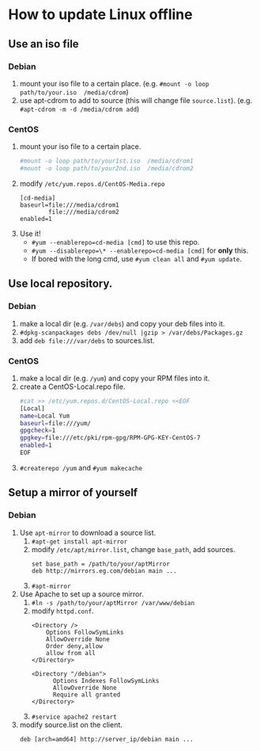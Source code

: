 # How to update Linux offline
## Use an iso file
### Debian
1. mount your iso file to a certain place.
(e.g. `#mount -o loop path/to/your.iso  /media/cdrom`)
1. use apt-cdrom to add to source (this will change file `source.list`).
(e.g. `#apt-cdrom -m -d /media/cdrom add`)
### CentOS
1. mount your iso file to a certain place.
    ```bash
    #mount -o loop path/to/your1st.iso  /media/cdrom1
    #mount -o loop path/to/your2nd.iso  /media/cdrom2
    ```
1. modify `/etc/yum.repos.d/CentOS-Media.repo`
    ```
    [cd-media]
    baseurl=file:///media/cdrom1
            file:///media/cdrom2
    enabled=1
    ```
1. Use it!
    * `#yum --enablerepo=cd-media [cmd]` to use this repo.
    * `#yum --disablerepo=\* --enablerepo=cd-media [cmd]` for __only__ this.
    * If bored with the long cmd, use `#yum clean all` and `#yum update`.

## Use local repository.
### Debian
1. make a local dir (e.g. `/var/debs`) and copy your deb files into it.
1. `#dpkg-scanpackages debs /dev/null |gzip > /var/debs/Packages.gz`
1. add `deb file:///var/debs` to sources.list.

### CentOS
1. make a local dir (e.g. `/yum`) and copy your RPM files into it.
1. create a CentOS-Local.repo file.
    ```bash
    #cat >> /etc/yum.repos.d/CentOS-Local.repo <<EOF
    [Local]
    name=Local Yum
    baseurl=file:///yum/
    gpgcheck=1
    gpgkey=file:///etc/pki/rpm-gpg/RPM-GPG-KEY-CentOS-7
    enabled=1
    EOF
    ```
1. `#createrepo /yum` and `#yum makecache`

## Setup a mirror of yourself
### Debian
1. Use `apt-mirror` to download a source list.
    1. `#apt-get install apt-mirror`
    1. modify `/etc/apt/mirror.list`, change `base_path`, add sources.
        ```
        set base_path = /path/to/your/aptMirror
        deb http://mirrors.eg.com/debian main ...
        ```
    1. `#apt-mirror`
1. Use Apache to set up a source mirror.
    1. `#ln -s /path/to/your/aptMirror /var/www/debian`
    1. modify `httpd.conf`.
        ```
        <Directory />
            Options FollowSymLinks
            AllowOverride None
            Order deny,allow
            allow from all
        </Directory>

        <Directory "/debian">
              Options Indexes FollowSymLinks
              AllowOverride None
              Require all granted
        </Directory>
        ```
    1.  `#service apache2 restart`
1. modify source.list on the client.
    ```
    deb [arch=amd64] http://server_ip/debian main ...
    ```
